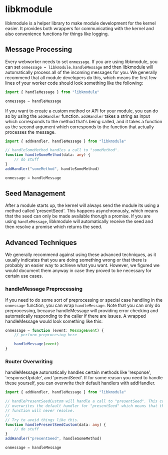 # libkmodule

libkmodule is a helper library to make module development for the kernel
easier. It provides both wrappers for communicating with the kernel and also
convenience functions for things like logging.

## Message Processing

Every webworker needs to set `onmessage`. If you are using libkmodule, you can
set `onmessage = libkmodule.handleMessage` and then libkmodule will
automatically process all of the incoming messages for you. We generally
recommend that all module developers do this, which means the first few lines
of your worker code should look something like the following:

```ts
import { handleMessage } from "libkmodule"

onmessage = handleMessage
```

If you want to create a custom method or API for your module, you can do so by
using the `addHandler` function. `addHandler` takes a string as input which
corresponds to the method that's being called, and it takes a function as the
second argument which corresponds to the function that actually processes the
message.

```ts
import { addHandler, handleMessage } from "libkmodule"

// handleSomeMethod handles a call to "someMethod".
function handleSomeMethod(data: any) {
	// do stuff
}
addHandler("someMethod", handleSomeMethod)

onmessage = handleMessage
```

## Seed Management

After a module starts up, the kernel will always send the module its using a
method called 'presentSeed'. This happens asynchronously, which means that the
seed can only be made available thorugh a promise. If you are using
`handleMessage`, libkmodule will automatically receive the seed and then
resolve a promise which returns the seed.

## Advanced Techniques

We generally recommend against using these advanced techniques, as it usually
indicates that you are doing something wrong or that there is probably an
easier way to achieve what you want. However, we figured we would document them
anyway in case they proved to be necessary for certain use cases.

### handleMessage Preprocessing

If you need to do some sort of preprocessing or special case handling in the
`onmessage` function, you can wrap `handleMessage`. Note that you can only do
preprocessing, because handleMessage will providing error checking and
automatically responding to the caller if there are issues. A wrapped
handleMessage would look something like this:

```ts
onmessage = function (event: MessageEvent) {
	// perform preprocesing here

	handleMessage(event)
}
```

### Router Overwriting

handleMessage automatically handles certain methods like 'response',
'responseUpdate', and 'presentSeed'. If for some reason you need to handle
these yourself, you can overwrite their default handlers with addHandler.

```ts
import { addHandler, handleMessage } from "libkmodule"

// handlePresentSeedCustom will handle a call to "presentSeed". This completely
// overwrites the default handler for "presentSeed" which means that the 'getSeed'
// function will never resolve.
//
// Try to avoid things like this.
function handlePresentSeedCustom(data: any) {
	// do stuff
}
addHandler("presentSeed", handleSomeMethod)

onmessage = handleMessage
```

